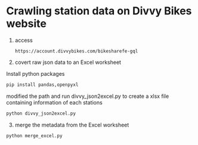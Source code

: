 # Crawling station data on Divvy Bikes website

1. access

   ```
   https://account.divvybikes.com/bikesharefe-gql
   ```

2. covert raw json data to an Excel worksheet

Install python packages

```python
pip install pandas,openpyxl
```

modified the path and run divvy_json2excel.py to create a xlsx file containing information of each stations 

```python
python divvy_json2excel.py
```

3. merge the metadata from the Excel worksheet
```python
python merge_excel.py
```

